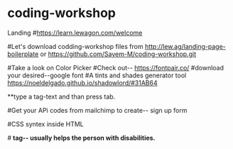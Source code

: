 # coding-workshop
Landing
#https://learn.lewagon.com/welcome

#Let's download codding-workshop files from
http://lew.ag/landing-page-boilerplate or
https://github.com/Sayem-M/coding-workshop.git

#Take a look on Color Picker
#Check out-- https://fontpair.co/
#download your desired--google font
#A tints and shades generator tool
https://noeldelgado.github.io/shadowlord/#31AB64

**type a tag-text and than press tab.

#Get your APi codes from mailchimp to create-- sign up form

#CSS syntex inside HTML
<style>
all-code-with-css
color: rgba(255, 80,100, 1.0)
font-weight: 100-900

a{
text-direction=none; /*no underline*/}
</style>

#<strong> tag--
usually helps the person with disabilities.
